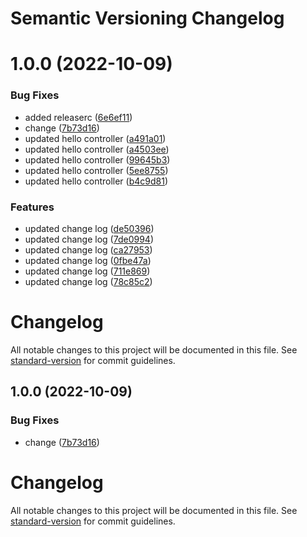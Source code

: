 # Semantic Versioning Changelog

# 1.0.0 (2022-10-09)


### Bug Fixes

* added releaserc ([6e6ef11](https://github.com/zakirhossain-dsi/senior-java-main/commit/6e6ef11ff288df93768b03d07743c943a0f47174))
* change ([7b73d16](https://github.com/zakirhossain-dsi/senior-java-main/commit/7b73d16080c6dce2dcf8bc0a6990883edd7c1515))
* updated hello controller ([a491a01](https://github.com/zakirhossain-dsi/senior-java-main/commit/a491a01cdf354053cf513afb8e31182f9f972e62))
* updated hello controller ([a4503ee](https://github.com/zakirhossain-dsi/senior-java-main/commit/a4503ee8bb8e3988d32e50d980b7c68bf0ced937))
* updated hello controller ([99645b3](https://github.com/zakirhossain-dsi/senior-java-main/commit/99645b3593eeb29b08a15aa68163590aa1be6198))
* updated hello controller ([5ee8755](https://github.com/zakirhossain-dsi/senior-java-main/commit/5ee875570c90ab5398c452ad59a96eb38bf83b6c))
* updated hello controller ([b4c9d81](https://github.com/zakirhossain-dsi/senior-java-main/commit/b4c9d810159de687dc9f656f4cfb7baccaf314ff))


### Features

* updated change log ([de50396](https://github.com/zakirhossain-dsi/senior-java-main/commit/de5039697ba9d4fa810c72a723a3ea434ebd8456))
* updated change log ([7de0994](https://github.com/zakirhossain-dsi/senior-java-main/commit/7de0994c4f8d593650aa99a6898480bb712e555e))
* updated change log ([ca27953](https://github.com/zakirhossain-dsi/senior-java-main/commit/ca27953e8488f1af408cd7a76fc5d15d6091d8dc))
* updated change log ([0fbe47a](https://github.com/zakirhossain-dsi/senior-java-main/commit/0fbe47a13a9286500bd6e1f6208c5f29b333d0e1))
* updated change log ([711e869](https://github.com/zakirhossain-dsi/senior-java-main/commit/711e8697eb546732fe12e8bea124a195d7136186))
* updated change log ([78c85c2](https://github.com/zakirhossain-dsi/senior-java-main/commit/78c85c2a7889db83afa68a3e564d02cb2850c2cd))

# Changelog

All notable changes to this project will be documented in this file. See [standard-version](https://github.com/conventional-changelog/standard-version) for commit guidelines.

## 1.0.0 (2022-10-09)


### Bug Fixes

* change ([7b73d16](https://github.com/zakirhossain-dsi/senior-java-main/commit/7b73d16080c6dce2dcf8bc0a6990883edd7c1515))

# Changelog

All notable changes to this project will be documented in this file. See [standard-version](https://github.com/conventional-changelog/standard-version) for commit guidelines.
